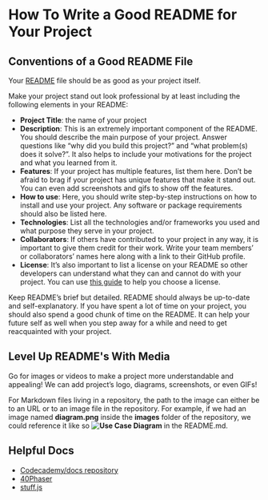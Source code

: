 # How To Write a Good README for Your Project
## Conventions of a Good README File
Your [README](https://docs.github.com/en/repositories/managing-your-repositorys-settings-and-features/customizing-your-repository/about-readmes) file should be as good as your project itself.

Make your project stand out look professional by at least including the following elements in your README:

- **Project Title**: the name of your project
- **Description**: This is an extremely important component of the README. You should describe the main purpose of your project. Answer questions like “why did you build this project?” and “what problem(s) does it solve?”. It also helps to include your motivations for the project and what you learned from it.
- **Features**: If your project has multiple features, list them here. Don’t be afraid to brag if your project has unique features that make it stand out. You can even add screenshots and gifs to show off the features.
- **How to use**: Here, you should write step-by-step instructions on how to install and use your project. Any software or package requirements should also be listed here.
- **Technologies**: List all the technologies and/or frameworks you used and what purpose they serve in your project.
- **Collaborators**: If others have contributed to your project in any way, it is important to give them credit for their work. Write your team members’ or collaborators’ names here along with a link to their GitHub profile.
- **License**: It’s also important to list a license on your README so other developers can understand what they can and cannot do with your project. You can use [this guide](https://choosealicense.com/) to help you choose a license.

Keep README’s brief but detailed. README should always be up-to-date and self-explanatory. If you have spent a lot of time on your project, you should also spend a good chunk of time on the README. It can help your future self as well when you step away for a while and need to get reacquainted with your project.

## Level Up README's With Media
Go for images or videos to make a project more understandable and appealing! We can add project’s logo, diagrams, screenshots, or even GIFs!

For Markdown files living in a repository, the path to the image can either be to an URL or to an image file in the repository. For example, if we had an image named **diagram.png** inside the **images** folder of the repository, we could reference it like so **![Use Case Diagram](./images/diagram.png)** in the README.md.

## Helpful Docs
- [Codecademy/docs repository](https://github.com/Codecademy/docs)
- [40Phaser](https://github.com/Codecademy/40Phaser)
- [stuff.js](https://github.com/Codecademy/stuff.js)